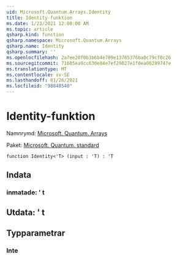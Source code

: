 ```yaml
---
uid: Microsoft.Quantum.Arrays.Identity
title: Identity-funktion
ms.date: 1/23/2021 12:00:00 AM
ms.topic: article
qsharp.kind: function
qsharp.namespace: Microsoft.Quantum.Arrays
qsharp.name: Identity
qsharp.summary: ''
ms.openlocfilehash: 2a7ee20f0b3b6b4e709e13785376ba0c79cf8c26
ms.sourcegitcommit: 71605ea9cc630e84e7ef29027e1f0ea06299747e
ms.translationtype: MT
ms.contentlocale: sv-SE
ms.lasthandoff: 01/26/2021
ms.locfileid: "98848540"
---
```

# <a name="identity-function"></a>Identity-funktion

Namnrymd: [Microsoft. Quantum. Arrays](xref:Microsoft.Quantum.Arrays)

Paket: [Microsoft. Quantum. standard](https://nuget.org/packages/Microsoft.Quantum.Standard)




```qsharp
function Identity<'T> (input : 'T) : 'T
```


## <a name="input"></a>Indata

### <a name="input--t"></a>inmatade: ' t





## <a name="output--t"></a>Utdata: ' t



## <a name="type-parameters"></a>Typparametrar

### <a name="t"></a>Inte

